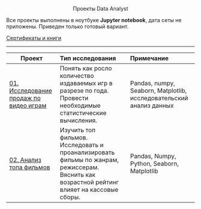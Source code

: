 <p align="center"> Проекты Data Analyst </p align="center">



Все проекты выполнены в ноутбуке **Jupyter notebook**, дата сеты не приложены. 
Приведен только готовый вариант.


[Сертификаты и книги](https://github.com/ArtemPlgn/certificates)
__________________________________________________________________________________________________________________________

| **Проект** | **Тип исследования** | **Примечание** |
| -------------------- | :--------------------- |:---------------------------| 
| [01. Исследование продаж по видео играм](https://github.com/ArtemPlgn/Data_analyst_project/tree/main/games_sales)|Понять как росло количество издаваемых игр в разрезе по года. Провести необходимые статистические вычисления.|Pandas, numpy, Seaborn, Matplotlib, исследовательский анализ данных|
| [02. Анализ топа фильмов](https://github.com/ArtemPlgn/Data_analyst_project/tree/main/top_movies)|Изучить топ фильмов. Исследовать и проанализировать фильмы по жанрам, режиссерам. Вяснить как возрастной рейтинг влияет на кассовые сборы.|Pandas, Numpy, Python, Seaborn, Matplotlib|
